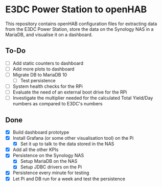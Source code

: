 # E3DC Power Station to openHAB

This repository contains openHAB configuration files for extracting data from the E3DC Power Station, store the data on the Synology NAS in a MariaDB, and visualise it on a dashboard.

## To-Do

- [ ] Add static counters to dashboard
- [ ] Add more plots to dashboard
- [ ] Migrate DB to MariaDB 10
  - [ ] Test persistence
- [ ] System health checks for the RPi 
- [ ] Evaluate the need of an external boot drive for the RPi
- [ ] Investigate the multiplier needed for the calculated Total Yield/Day numbers as compared to E3DC's numbers

## Done

- [x] Build dashboard prototype
- [x] Install Grafana (or some other visualisation tool) on the Pi
  - [x] Set it up to talk to the data stored in the NAS
- [x] Add all the other KPIs
- [x] Persistence on the Synology NAS
  - [x] Setup MariaDB on the NAS
  - [x] Setup JDBC drivers on the Pi
- [x] Persistence every minute for testing
- [x] Let Pi and DB run for a week and test the persistence
